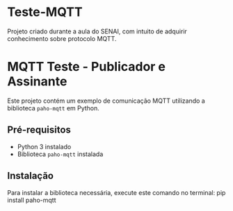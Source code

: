 # Teste-MQTT
Projeto criado durante a aula do SENAI, com intuito de adquirir conhecimento sobre protocolo MQTT.

# MQTT Teste - Publicador e Assinante
Este projeto contém um exemplo de comunicação MQTT utilizando a biblioteca `paho-mqtt` em Python.

## **Pré-requisitos**
- Python 3 instalado
- Biblioteca `paho-mqtt` instalada

## **Instalação**
Para instalar a biblioteca necessária, execute este comando no terminal:
pip install paho-mqtt
